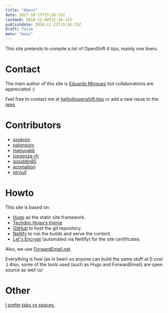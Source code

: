 ```yaml
---
title: "About"
date: 2017-10-17T15:26:15Z
lastmod: 2018-12-08T15:26:15Z
publishdate: 2018-11-23T15:26:15Z
draft: false
menu: "main"
---
```


This site pretends to compile a list of OpenShift 4 tips, mainly one liners.

# Contact

The main author of this site is [Eduardo Minguez](https://www.eduardominguez.es) but
collaborations are appreciated :)

Feel free to contact me at <hello@openshift.tips> or add a new issue to the
[repo](https://github.com/openshifttips/web/issues/new)

# Contributors

* [soukron](https://github.com/openshifttips/web/commits?author=soukron)
* [palonsoro](https://github.com/openshifttips/web/commits?author=palonsoro)
* [manuvaldi](https://github.com/openshifttips/web/commits?author=manuvaldi)
* [josgonza-rh](https://github.com/openshifttips/web/commits?author=josgonza-rh)
* [aizuddin85](https://github.com/openshifttips/web/commits?author=aizuddin85)
* [acomabon](https://github.com/openshifttips/web/commits?author=acomabon)
* [ptrnull](https://github.com/openshifttips/web/commits?author=ptrnull)

# Howto

This site is based on:

* [Hugo](https://gohugo.io) as the static site framework.
* [Techdoc Hugo's theme](https://themes.gohugo.io/hugo-theme-techdoc/)
* [GitHub](https://github.com/openshifttips/web) to host the git repository.
* [Netlify](https://www.netlify.com) to run the builds and serve the content.
* [Let's Encrypt](https://letsencrypt.org) (automated via Netlify) for the site certificates.

Also, we use [ForwardEmail.net](https://forwardemail.net/).

Everything is free (as in beer) so anyone can build the same stuff at 0 cost :)
Also, some of the tools used (such as Hugo and ForwardEmail) are open source as
well \o/

# Other

[I prefer tabs vs spaces.](https://www.reddit.com/r/javascript/comments/c8drjo/nobody_talks_about_the_real_reason_to_use_tabs/)
